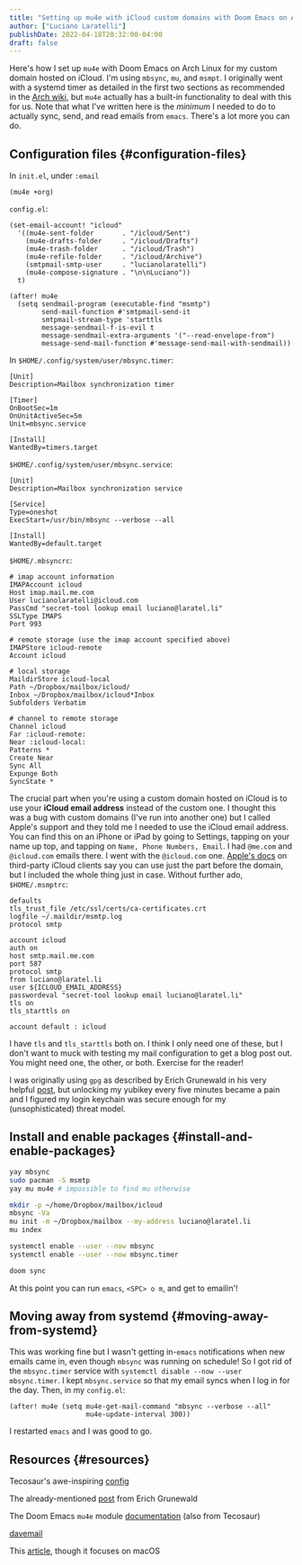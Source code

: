 ```yaml
---
title: "Setting up mu4e with iCloud custom domains with Doom Emacs on Arch Linux"
author: ["Luciano Laratelli"]
publishDate: 2022-04-18T20:32:00-04:00
draft: false
---
```


Here's how I set up `mu4e` with Doom Emacs on Arch Linux for my custom domain
hosted on iCloud. I'm using `mbsync`, `mu`, and `msmpt`. I originally went with
a systemd timer as detailed in the first two sections as recommended in the [Arch
wiki](https://wiki.archlinux.org/title/isync#Calling_mbsync_automatically), but `mu4e` actually has a built-in functionality to deal with this for us.
Note that what I've written here is the _minimum_ I needed to do to actually
sync, send, and read emails from `emacs`. There's a lot more you can do.


## Configuration files {#configuration-files}

In `init.el`, under `:email`

```emacs-lisp
(mu4e +org)
```

`config.el`:

```emacs-lisp
(set-email-account! "icloud"
  '((mu4e-sent-folder       . "/icloud/Sent")
    (mu4e-drafts-folder     . "/icloud/Drafts")
    (mu4e-trash-folder      . "/icloud/Trash")
    (mu4e-refile-folder     . "/icloud/Archive")
    (smtpmail-smtp-user     . "lucianolaratelli")
    (mu4e-compose-signature . "\n\nLuciano"))
  t)

(after! mu4e
  (setq sendmail-program (executable-find "msmtp")
        send-mail-function #'smtpmail-send-it
        smtpmail-stream-type 'starttls
        message-sendmail-f-is-evil t
        message-sendmail-extra-arguments '("--read-envelope-from")
        message-send-mail-function #'message-send-mail-with-sendmail))
```

In `$HOME/.config/system/user/mbsync.timer`:

```systemd
[Unit]
Description=Mailbox synchronization timer

[Timer]
OnBootSec=1m
OnUnitActiveSec=5m
Unit=mbsync.service

[Install]
WantedBy=timers.target
```

`$HOME/.config/system/user/mbsync.service`:

```systemd
[Unit]
Description=Mailbox synchronization service

[Service]
Type=oneshot
ExecStart=/usr/bin/mbsync --verbose --all

[Install]
WantedBy=default.target
```

`$HOME/.mbsyncrc`:

```config
# imap account information
IMAPAccount icloud
Host imap.mail.me.com
User lucianolaratelli@icloud.com
PassCmd "secret-tool lookup email luciano@laratel.li"
SSLType IMAPS
Port 993

# remote storage (use the imap account specified above)
IMAPStore icloud-remote
Account icloud

# local storage
MaildirStore icloud-local
Path ~/Dropbox/mailbox/icloud/
Inbox ~/Dropbox/mailbox/icloud*Inbox
Subfolders Verbatim

# channel to remote storage
Channel icloud
Far :icloud-remote:
Near :icloud-local:
Patterns *
Create Near
Sync All
Expunge Both
SyncState *
```

The crucial part when you're using a custom domain hosted on iCloud is to use
your **iCloud email address** instead of the custom one. I thought this was a bug
with custom domains (I've run into another one) but I called Apple's support and
they told me I needed to use the iCloud email address. You can find this on an
iPhone or iPad by going to Settings, tapping on your name up top, and tapping on
`Name, Phone Numbers, Email`. I had `@me.com` and `@icloud.com` emails there. I
went with the `@icloud.com` one. [Apple's docs](https://support.apple.com/en-us/HT202304) on third-party iCloud clients say
you can use just the part before the domain, but I included the whole thing just
in case. Without further ado, `$HOME/.msmptrc`:

```config
defaults
tls_trust_file /etc/ssl/certs/ca-certificates.crt
logfile ~/.maildir/msmtp.log
protocol smtp

account icloud
auth on
host smtp.mail.me.com
port 587
protocol smtp
from luciano@laratel.li
user ${ICLOUD_EMAIL_ADDRESS}
passwordeval "secret-tool lookup email luciano@laratel.li"
tls on
tls_starttls on

account default : icloud
```

I have `tls` and `tls_starttls` both on. I think I only need one of these, but I
don't want to muck with testing my mail configuration to get a blog post out.
You might need one, the other, or both. Exercise for the reader!

I was originally using `gpg` as described by Erich Grunewald in his very helpful
[post](https://www.erichgrunewald.com/posts/setting-up-gmail-in-doom-emacs-using-mbsync-and-mu4e/#(optionally)-store-your-password-in-an-encrypted-file), but unlocking my yubikey every five minutes became a pain and I figured my
login keychain was secure enough for my (unsophisticated) threat model.


## Install and enable packages {#install-and-enable-packages}

```bash
yay mbsync
sudo pacman -S msmtp
yay mu mu4e # impossible to find mu otherwise

mkdir -p ~/home/Dropbox/mailbox/icloud
mbsync -Va
mu init -m ~/Dropbox/mailbox --my-address luciano@laratel.li
mu index

systemctl enable --user --now mbsync
systemctl enable --user --now mbsync.timer

doom sync
```

At this point you can run `emacs`, `<SPC> o m`, and get to emailin'!


## Moving away from systemd {#moving-away-from-systemd}

This was working fine but I wasn't getting in-`emacs` notifications when new
emails came in, even though `mbsync` was running on schedule! So I got rid of
the `mbsync.timer` service with `systemctl disable --now --user mbsync.timer`. I
kept `mbsync.service` so that my email syncs when I log in for the day. Then, in
my `config.el`:

```emacs-lisp
(after! mu4e (setq mu4e-get-mail-command "mbsync --verbose --all"
                   mu4e-update-interval 300))
```

I restarted `emacs` and I was good to go.


## Resources {#resources}

Tecosaur's awe-inspiring [config](https://tecosaur.github.io/emacs-config/config.html#fetching-systemd)

The already-mentioned [post](https://www.erichgrunewald.com/posts/setting-up-gmail-in-doom-emacs-using-mbsync-and-mu4e/#(optionally)-store-your-password-in-an-encrypted-file) from Erich Grunewald

The Doom Emacs `mu4e` module [documentation](https://github.com/hlissner/doom-emacs/tree/develop/modules/email/mu4e) (also from Tecosaur)

[davemail](https://github.com/kzar/davemail/blob/main/.mbsyncrc)

This [article](https://macowners.club/posts/email-emacs-mu4e-macos/#storing-trusted-root-certificates), though it focuses on macOS

